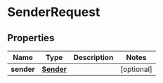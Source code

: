 
# SenderRequest

## Properties
Name | Type | Description | Notes
------------ | ------------- | ------------- | -------------
**sender** | [**Sender**](Sender.md) |  |  [optional]



